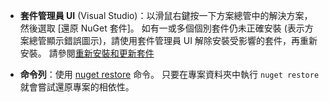 - **套件管理員 UI** (Visual Studio)：以滑鼠右鍵按一下方案總管中的解決方案，然後選取 [還原 NuGet 套件]。 如有一或多個個別套件仍未正確安裝 (表示方案總管顯示錯誤圖示)，請使用套件管理員 UI 解除安裝受影響的套件，再重新安裝。 請參閱[重新安裝和更新套件](../Consume-Packages/Reinstalling-and-Updating-Packages.md)

- **命令列**：使用 [nuget restore](../tools/cli-ref-restore.md) 命令。 只要在專案資料夾中執行 `nuget restore` 就會嘗試還原專案的相依性。
